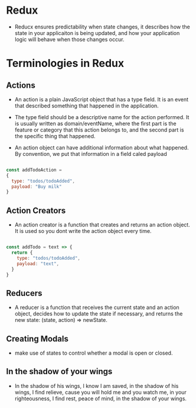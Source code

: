 # Redux

- Reducx ensures predictability when state changes, it describes how the state in your applicaiton is being updated, and how your application logic will behave when those changes occur.

# Terminologies in Redux

## Actions

- An action is a plain JavaScript object that has a type field. It is an event that described something that happened in the application.

- The type field should be a descriptive name for the action performed. It is usually written as domain/eventName, where the first part is the feature or category that this action belongs to, and the second part is the specific thing that happened.

- An action object can have additional information about what happened. By convention, we put that information in a field caled payload

``` JavaScript

const addTodoAction =
{
  type: "todos/todoAdded",
  payload: "Buy milk"
}

```

## Action Creators

- An action creator is a function that creates and returns an action object. It is used so you dont write the action object every time.


``` JavaScript

const addTodo = text => {
  return {
    type: "todos/todoAdded",
    payload: "text",
  }
}

```



## Reducers

- A reducer is a function that receives the current state and an action object, decides how to update the state if necessary, and returns the new state: (state, action) => newState. 

## Creating Modals

- make use of states to control whether a modal is open or closed.

## In the shadow of your wings

- In the shadow of his wings, I know I am saved, in the shadow of his wings, I find relieve, cause you will hold me and you watch me, in your righteousness, I find rest, peace of mind, in the shadow of your wings.